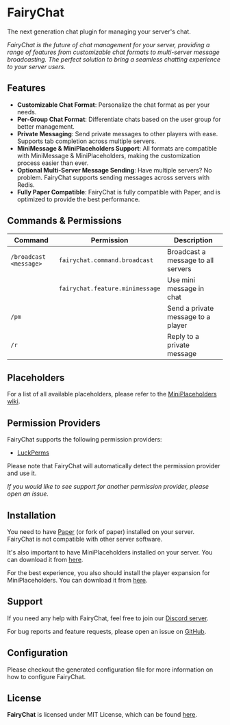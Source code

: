 # FairyChat

The next generation chat plugin for managing your server's chat.

*FairyChat is the future of chat management for your server, providing a range of features from customizable
chat
formats to multi-server message broadcasting. The perfect solution to bring a seamless chatting experience to
your
server users.*

## Features

- **Customizable Chat Format**: Personalize the chat format as per your needs.
- **Per-Group Chat Format**: Differentiate chats based on the user group for better management.
- **Private Messaging**: Send private messages to other players with ease. Supports tab completion across multiple
  servers.
- **MiniMessage & MiniPlaceholders Support**: All formats are compatible with MiniMessage & MiniPlaceholders, making the
  customization process easier than ever.
- **Optional Multi-Server Message Sending**: Have multiple servers? No problem. FairyChat supports sending messages
  across servers with Redis.
- **Fully Paper Compatible**: FairyChat is fully compatible with Paper, and is optimized to provide the best
  performance.

## Commands & Permissions

| Command                | Permission                      | Description                        |
|------------------------|---------------------------------|------------------------------------|
| `/broadcast <message>` | `fairychat.command.broadcast`   | Broadcast a message to all servers |
|                        | `fairychat.feature.minimessage` | Use mini message in chat           |
| `/pm`                  |                                 | Send a private message to a player |
| `/r`                   |                                 | Reply to a private message         |

## Placeholders

For a list of all available placeholders, please refer to
the [MiniPlaceholders wiki](https://github.com/MiniPlaceholders/MiniPlaceholders/wiki).

## Permission Providers

FairyChat supports the following permission providers:

- [LuckPerms](https://luckperms.net/)

Please note that FairyChat will automatically detect the permission provider and use it.

*If you would like to see support for another permission provider, please open an issue.*

## Installation

You need to have [Paper](https://papermc.io/) (or fork of paper) installed on your server. FairyChat is not
compatible
with other server software.

It's also important to have MiniPlaceholders installed on your server. You can download it
from [here](https://modrinth.com/plugin/miniplaceholders).

For the best experience, you also should install the player expansion for MiniPlaceholders. You can download it
from [here](https://github.com/MiniPlaceholders/Player-Expansion).

## Support

If you need any help with FairyChat, feel free to join our [Discord server](https://discord.gg/bM8NtsJVeb).

For bug reports and feature requests, please open an issue on [GitHub](https://github.com/rexlManu/FairyChat/issues).

## Configuration

Please checkout the generated configuration file for more information on how to configure FairyChat.

## License

**FairyChat** is licensed under MIT License, which can be found [here](LICENSE).